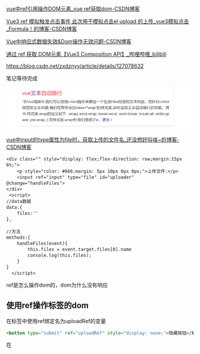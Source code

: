 [vue中ref引用操作DOM元素_vue ref获取dom-CSDN博客](https://blog.csdn.net/zxdznyy/article/details/127078632)

[Vue3 ref 模拟触发点击事件 此次用于模拟点击el upload 的上传_vue3模拟点击_Formula！的博客-CSDN博客](https://blog.csdn.net/qq_39581137/article/details/130246842)

[Vue中响应式数据失效&Dom操作无效问题-CSDN博客](https://blog.csdn.net/weixin_34064653/article/details/88748005)

[通过 ref 获取 DOM元素【Vue3 Composition API】_哔哩哔哩_bilibili](https://www.bilibili.com/video/BV1Uq4y1L7oj/?spm_id_from=333.999.top_right_bar_window_custom_collection.content.click)

https://blog.csdn.net/zxdznyy/article/details/127078632

笔记等待完成

![image-20231002030139408](img/image-20231002030139408.png)

[vue中input的type属性为file时，获取上传的文件名_还没想好叫啥~的博客-CSDN博客](https://blog.csdn.net/weixin_52613927/article/details/122985931)

```vue
<div class="" style="display: flex;flex-direction: row;margin:15px 6%;">
	<p style="color: #666;margin: 5px 10px 0px 0px;">上传文件:</p>
	<input ref="input" type="file" id="uploader" @change="handleFiles">
</div>
 <script>
//data数据
data:{
	files:''
},

//方法
methods:{
	handleFiles(event){
		this.files = event.target.files[0].name
		console.log(this.files);
	}
}
  </script>
```

ref是怎么操作dom的，dom为什么没有响应

## 使用ref操作标签的dom

在标签中使用ref绑定名为uploadRef的变量

```html
<button type="submit" ref="uploadRef" style="display: none;">隐藏按钮</button>
```

在 <script>中定义uploadRef并且在onMounted中预加载dom到uploadRef中，开放uploadRef

```js
 setup(){
          const uploadRef =ref(null);
          onMounted (()=>{
            console.log(uploadRef.value);
          })
          return {
            uploadRef
          }
        }
```

在nextTick中等待dom刷新后操作dom，否则提交的表单没有数据：

```js
this.$nextTick(()=>{
        this.$refs.uploadRef.click(); //操纵dom中的click()行为，提交行为使用submit()
      })
```

**怎么修改上传按钮的样式：**

隐藏原来的上传按钮，用按钮操作dom来操作上传按钮